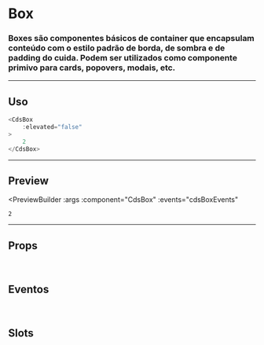 # Box

### Boxes são componentes básicos de container que encapsulam conteúdo com o estilo padrão de borda, de sombra e de padding do cuida. Podem ser utilizados como componente primivo para cards, popovers, modais, etc.

---

## Uso

```js
<CdsBox
	:elevated="false"
>
	2
</CdsBox>
```

---

## Preview

<PreviewBuilder
	:args
	:component="CdsBox"
	:events="cdsBoxEvents"
>
	2
</PreviewBuilder>

---

## Props

<APITable
	name="Box"
	section="props"
/>
<br />

## Eventos

<APITable
	name="Box"
	section="events"
/>
<br />

## Slots

<APITable
	name="Box"
	section="slots"
/>


<script setup>
import { ref } from 'vue';
import CdsBox from '@/components/Box.vue';

const cdsBoxEvents = [
	'boxClick'
];

const args = ref({});
</script>
